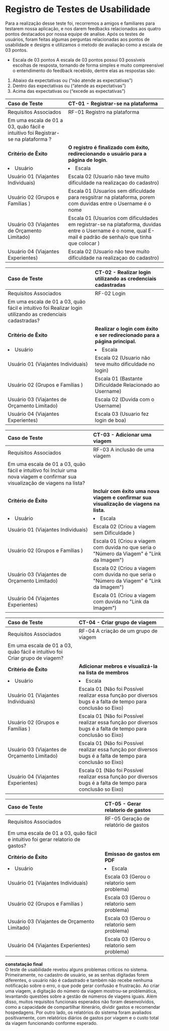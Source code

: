 # Registro de Testes de Usabilidade

Para a realização desse teste foi, recorremos a amigos e familiares para testarem nossa aplicação, e nos darem feedbacks relacionados aos quatro pontos destacados por nossa equipe de analise. 
Após os testes de usuários, foram feitas algumas perguntas relacionadas aos pontos de usabilidade e designs e utilizamos o metodo de avaliação como a escala de 03 pontos. 

- Escala de 03 pontos A escala de 03 pontos possui 03 possíveis escolhas de resposta, tornando de forma simples e muito compreensível o entendimento do feedback recebido, dentre elas as respostas são:

01. Abaixo da expectativas ou (“não atende as expectativas”)
02. Dentro das expectativas ou (“atende as expectativas”)
03. Acima das expectativas ou (“excede as expectativas”)


| Caso de Teste    | CT-01 - Registrar-se na plataforma |
|:---|:---|
| Requisitos Associados                     | RF-01  Registro na plataforma |
| Em uma escala de 01 a 03, quão fácil e intuitivo foi Registrar-se na plataforma ?|
| **Critério de Êxito** | **O registro é finalizado com êxito, redirecionando o usuário para a página de login.** |
|<li> Usuário |<li> Escala |
| Usuário 01    (Viajantes Individuais)                 |  Escala 02 (Usuario não teve muito dificuldade na realizaçao do cadastro) |
| Usuário 02    (Grupos e Famílias )                    |  Escala 01 (Usuarios sem  dificuldade para resgsitrar na plataforma, porem com  duvidas entre o Username é o nome|
| Usuário 03    (Viajantes de Orçamento Limitado)       |  Escala 01 (Usuarios com dificuldades em registrar-se na plataforma, duvidas entre o Username é o nome, qual E-mail é padrão de senha/o que tinha que colocar ) |
| Usuário 04    (Viajantes Experientes)                 |  Escala 02 (Usuario não teve muito dificuldade na realizaçao do cadastro) |


| Caso de Teste    | CT-02 - Realizar login utilizando as credenciais cadastradas|
|:---|:---|
| Requisitos Associados                    | RF-02 Login |
| Em uma escala de 01 a 03, quão fácil e intuitivo foi Realizar login utilizando as credenciais cadastradas?|
| **Critério de Êxito** | **Realizar o login com êxito e ser redirecionado para a página principal.** |
|<li> Usuário |<li> Escala |
| Usuário 01    (Viajantes Individuais)                 |  Escala 02 (Usuario não teve muito dificuldade no login) |
| Usuário 02    (Grupos e Famílias )                    |  Escala 01 (Bastante Dificuldade Relacionado ao Username) |
| Usuário 03    (Viajantes de Orçamento Limitado)       |  Escala 02 (Duvida com o Username) |
| Usuário 04    (Viajantes Experientes)                 |  Escala 03 (Usuario fez login de boa) |

| Caso de Teste    | CT-03 - Adicionar uma viagem |
|:---|:---|
| Requisitos Associados                    | RF-03  A inclusão de uma viagem |
| Em uma escala de 01 a 03, quão fácil e intuitivo foi Incluir uma nova viagem e confirmar sua visualização de viagens na lista?|
| **Critério de Êxito** | **Incluir com êxito uma nova viagem e confirmar sua visualização de viagens na lista.** |
|<li> Usuário |<li> Escala |
| Usuário 01    (Viajantes Individuais)                 |  Escala 02 (Criou a viagem sem Dificuldade ) |
| Usuário 02    (Grupos e Famílias )                    |  Escala 01 (Criou a viagem com duvida no que seria o  "Número da Viagem" é "Link da Imagem") |
| Usuário 03    (Viajantes de Orçamento Limitado)       |  Escala 02 (Criou a viagem com duvida no que seria o  "Número da Viagem" é "Link da Imagem") |
| Usuário 04    (Viajantes Experientes)                 |  Escala 01 (Criou a viagem com duvida no  "Link da Imagem") |

| Caso de Teste    | CT-04 - Criar grupo de viagem |
|:---|:---|
| Requisitos Associados                    | RF-04  A criação de um grupo de viagem |
| Em uma escala de 01 a 03, quão fácil e intuitivo foi Criar grupo de viagem?|
| **Critério de Êxito** | **Adicionar mebros e visualizá-la na lista de membros** |
|<li> Usuário |<li> Escala |
| Usuário 01    (Viajantes Individuais)                 |  Escala 01 (Não foi Possível realizar essa função por diversos bugs é a falta de tempo para conclusão so Eixo) |
| Usuário 02    (Grupos e Famílias )                    |  Escala 01 (Não foi Possível realizar essa função por diversos bugs é a falta de tempo para conclusão so Eixo)|
| Usuário 03    (Viajantes de Orçamento Limitado)       |  Escala 01 (Não foi Possível realizar essa função por diversos bugs é a falta de tempo para conclusão so Eixo) |
| Usuário 04    (Viajantes Experientes)                 |  Escala 01 (Não foi Possível realizar essa função por diversos bugs é a falta de tempo para conclusão so Eixo) |

| Caso de Teste    | CT-05 - Gerar relatorio de gastos |
|:---|:---|
| Requisitos Associados                    | RF-05  Geração de relatório de gastos |
| Em uma escala de 01 a 03, quão fácil e intuitivo foi gerar relatorio de gastos?|
| **Critério de Êxito** | **Emissao de gastos em PDF** |
|<li> Usuário |<li> Escala |
| Usuário 01    (Viajantes Individuais)                 |  Escala 03 (Gerou o relatorio sem problema) |
| Usuário 02    (Grupos e Famílias )                    |  Escala 03 (Gerou o relatorio sem problema) |
| Usuário 03    (Viajantes de Orçamento Limitado)       |  Escala 03 (Gerou o relatorio sem problema) |
| Usuário 04    (Viajantes Experientes)                 |  Escala 03 (Gerou o relatorio sem problema) |

 **constatação final**  
O teste de usabilidade revelou alguns problemas críticos no sistema. Primeiramente, no cadastro de usuário, se as senhas digitadas forem diferentes, o usuário não é cadastrado e também não recebe nenhuma notificação sobre o erro, o que pode gerar confusão e frustração. Ao criar uma viagem, a digitação do número da viagem mostrou-se problemática, levantando questões sobre a gestão de números de viagens iguais. Além disso, muitos requisitos funcionais esperados não foram desenvolvidos, como a capacidade de compartilhar itinerário, dividir gastos e recomendar hospedagens. Por outro lado, os relatórios do sistema foram avaliados positivamente, com relatórios diários de gastos por viagem e o custo total da viagem funcionando conforme esperado.







